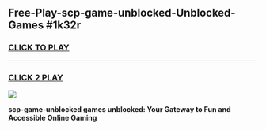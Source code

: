 
## Free-Play-scp-game-unblocked-Unblocked-Games #1k32r
<h3>
<a href="https://news.freeplayer.one?title=scp-game-unblocked&ref=8M">CLICK TO PLAY</a></h3>
<hr>

<h3>
<a href="https://news.freeplayer.one?title=scp-game-unblocked&ref=8M">CLICK 2 PLAY</a>
  
</h3>

<a href="https://news.freeplayer.one?title=scp-game-unblocked&ref=8M"><img src="https://clearcache.store/games.png"></a>


**scp-game-unblocked games unblocked: Your Gateway to Fun and Accessible Online Gaming**
